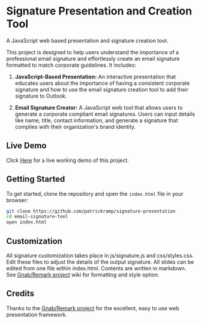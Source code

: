 # Signature Presentation and Creation Tool

A JavaScript web based presentation and signature creation tool.<br>

This project is designed to help users understand the importance of a professional email signature and effortlessly create an email signature formatted to match corporate guidelines. It includes:

1. **JavaScript-Based Presentation:** An interactive presentation that educates users about the importance of having a consistent corporate signature and  how to use the email signature creation tool to add their signature to Outlook. 

2. **Email Signature Creator:** A JavaScript web tool that allows users to generate a corporate compliant email signatures. Users can input details like name, title, contact information, and generate a signature that complies with their organization's brand identity.

## Live Demo

Click [Here](https://app.megabit.rodeo) for a live working demo of this project. 

## Getting Started

To get started, clone the repository and open the `index.html` file in your browser:

```bash
git clone https://github.com/patrickramp/signature-presentation
cd email-signature-tool
open index.html
```

## Customization

All signature customization takes place in js/signature.js and css/styles.css. Edit these files to adjust the details of the output signature. All slides can be edited from one file within index.html. Contents are written in markdown. See [Gnab/Remark project](https://github.com/gnab/remark) wiki for formatting and style option.      

## Credits 

Thanks to the [Gnab/Remark project](https://github.com/gnab/remark) for the excellent, easy to use web presentation framework.    

